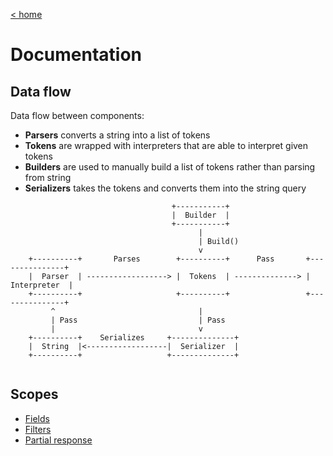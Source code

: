 [< home](../../../)
# Documentation

## Data flow

Data flow between components:
* **Parsers** converts a string into a list of tokens
* **Tokens** are wrapped with interpreters that are able to interpret given tokens
* **Builders** are used to manually build a list of tokens rather than parsing from string
* **Serializers** takes the tokens and converts them into the string query

```
                                    +-----------+
                                    |  Builder  |
                                    +-----------+
                                          |
                                          | Build()
                                          v          
    +----------+       Parses        +----------+      Pass       +---------------+
    |  Parser  | ------------------> |  Tokens  | --------------> |  Interpreter  |
    +----------+                     +----------+                 +---------------+
         ^                                |
         | Pass                           | Pass
         |                                v
    +----------+    Serializes     +--------------+ 
    |  String  |<------------------|  Serializer  |
    +----------+                   +--------------+
                   
```

## Scopes

* [Fields](./PartialResponseRequest.Fields)
* [Filters](./PartialResponseRequest.Filters)
* [Partial response](./PartialResponseRequest.AspNetCore.ResponsePruner)
